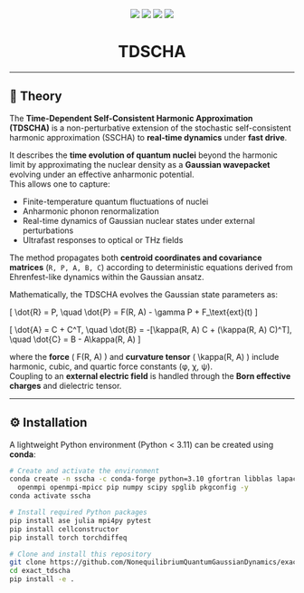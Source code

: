 <p align="center">
  <img src="https://img.shields.io/badge/Language-Python%203.10-blue?style=for-the-badge&logo=python"/>
  <img src="https://img.shields.io/badge/Build-GitHub%20Actions-success?style=for-the-badge&logo=githubactions"/>
  <img src="https://img.shields.io/badge/Backend-NumPy%20%7C%20PyTorch-orange?style=for-the-badge&logo=pytorch"/>
  <img src="https://img.shields.io/badge/License-MIT-green?style=for-the-badge"/>
</p>

<h1 align="center">TDSCHA</h1>

---

## 🧠 Theory

The **Time-Dependent Self-Consistent Harmonic Approximation (TDSCHA)** is a non-perturbative extension of the stochastic self-consistent harmonic approximation (SSCHA) to **real-time dynamics** under **fast drive**.

It describes the **time evolution of quantum nuclei** beyond the harmonic limit by approximating the nuclear density as a **Gaussian wavepacket** evolving under an effective anharmonic potential.  
This allows one to capture:

- Finite-temperature quantum fluctuations of nuclei  
- Anharmonic phonon renormalization  
- Real-time dynamics of Gaussian nuclear states under external perturbations  
- Ultrafast responses to optical or THz fields  

The method propagates both **centroid coordinates and covariance matrices** (`R, P, A, B, C`) according to deterministic equations derived from Ehrenfest-like dynamics within the Gaussian ansatz.  

Mathematically, the TDSCHA evolves the Gaussian state parameters as:

\[
\dot{R} = P, \quad
\dot{P} = F(R, A) - \gamma P + F_\text{ext}(t)
\]

\[
\dot{A} = C + C^T, \quad
\dot{B} = -[\kappa(R, A) C + (\kappa(R, A) C)^T], \quad
\dot{C} = B - A\kappa(R, A)
\]

where the **force** \( F(R, A) \) and **curvature tensor** \( \kappa(R, A) \) include harmonic, cubic, and quartic force constants (φ, χ, ψ).  
Coupling to an **external electric field** is handled through the **Born effective charges** and dielectric tensor.

---

## ⚙️ Installation

A lightweight Python environment (Python < 3.11) can be created using **conda**:

```bash
# Create and activate the environment
conda create -n sscha -c conda-forge python=3.10 gfortran libblas lapack \
  openmpi openmpi-mpicc pip numpy scipy spglib pkgconfig -y
conda activate sscha

# Install required Python packages
pip install ase julia mpi4py pytest
pip install cellconstructor
pip install torch torchdiffeq

# Clone and install this repository
git clone https://github.com/NonequilibriumQuantumGaussianDynamics/exact_tdscha.git
cd exact_tdscha
pip install -e .
